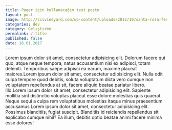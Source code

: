 ```yaml
---
title: Pager için kullanacağım test postu
layout: post
image: http://ccivineyard.com/wp-content/uploads/2012/10/santa-rosa-fence-post.jpeg
categories: dev
category: Geliştirme
permalink: /:title
published: false
date: 16.01.2017
---
```


Lorem ipsum dolor sit amet, consectetur adipisicing elit. Dolorum facere qui quo, atque neque tempora, natus accusantium nisi ex adipisci, totam deleniti. Temporibus saepe adipisci ea earum, maxime placeat maiores.Lorem ipsum dolor sit amet, consectetur adipisicing elit. Nulla odit culpa tempore quod debitis, soluta voluptatum dicta vero cumque non voluptatem repellendus at sit, facere aliquid beatae pariatur libero. Illo.Lorem ipsum dolor sit amet, consectetur adipisicing elit. Sapiente mollitia sint distinctio voluptas placeat esse dolore molestias quis quaerat. Neque sequi a culpa rem voluptatibus molestias itaque minus praesentium accusamus.Lorem ipsum dolor sit amet, consectetur adipisicing elit. Possimus blanditiis, fugiat suscipit. Blanditiis id reiciendis repellendus sit explicabo cumque nihil? Ea illum, debitis optio beatae animi facere minima esse dolores!